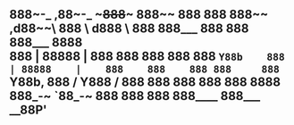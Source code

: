 888~-_     ,88~-_   ~~~888~~~ 888~~  888 888     888~~  ,d88~~\ 
888   \   d888   \     888    888___ 888 888     888___ 8888    
888    | 88888    |    888    888    888 888     888    `Y88b   
888    | 88888    |    888    888    888 888     888     `Y88b, 
888   /   Y888   /     888    888    888 888     888       8888 
888_-~     `88_-~      888    888    888 888____ 888___ \__88P' 
---
